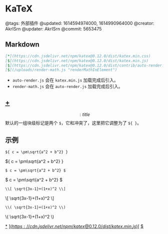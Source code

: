 # KaTeX

@tags: 外部插件
@updated: 1614594974000, 1614990964000
@creator: AkrISrn
@updater: AkrISrn
@commit: 5653475

## Markdown

```markdown
[*](https://cdn.jsdelivr.net/npm/katex@0.12.0/dist/katex.min.css)
[$](https://cdn.jsdelivr.net/npm/katex@0.12.0/dist/katex.min.js)
[$](https://cdn.jsdelivr.net/npm/katex@0.12.0/dist/contrib/auto-render.js "katex")
[$](/uploads/render-math.js "renderMathInElement")
```

- `auto-render.js` 会在 `katex.min.js` 加载完成后引入。
- `render-math.js` 会在 `auto-render.js` 加载完成后引入。

## [+](/zh/snippets/render-math.js.md)

$$: title $$ 默认的一组块级标记是两个 `$`，它和[](/zh/docs/custom-script.md "#")冲突了，这里把它调整为了 `${ }`。

## 示例

    ${ c = \pm\sqrt{a^2 + b^2} }

${ c = \pm\sqrt{a^2 + b^2} }

    $ c = \pm\sqrt{a^2 + b^2} $

$ c = \pm\sqrt{a^2 + b^2} $

    \\[ \sqrt{3x-1}+(1+x)^2 \\]

\\[ \sqrt{3x-1}+(1+x)^2 \\]

    \\( \sqrt{3x-1}+(1+x)^2 \\)

\\( \sqrt{3x-1}+(1+x)^2 \\)

[*](https://cdn.jsdelivr.net/npm/katex@0.12.0/dist/katex.min.css)
[$](https://cdn.jsdelivr.net/npm/katex@0.12.0/dist/katex.min.js)
[$](https://cdn.jsdelivr.net/npm/katex@0.12.0/dist/contrib/auto-render.js "katex")
[$](/uploads/dist/scripts/render-math.js "renderMathInElement")
